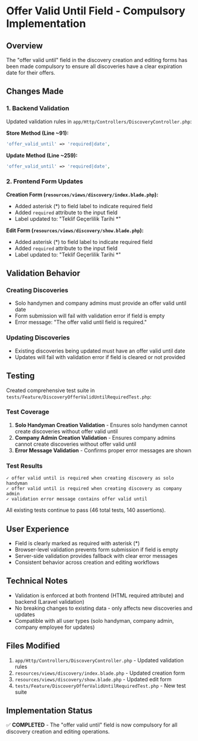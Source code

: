 # Offer Valid Until Field - Compulsory Implementation

## Overview

The "offer valid until" field in the discovery creation and editing forms has been made compulsory to ensure all discoveries have a clear expiration date for their offers.

## Changes Made

### 1. Backend Validation

Updated validation rules in `app/Http/Controllers/DiscoveryController.php`:

**Store Method (Line ~91):**

```php
'offer_valid_until' => 'required|date',
```

**Update Method (Line ~259):**

```php
'offer_valid_until' => 'required|date',
```

### 2. Frontend Form Updates

**Creation Form (`resources/views/discovery/index.blade.php`):**

- Added asterisk (\*) to field label to indicate required field
- Added `required` attribute to the input field
- Label updated to: "Teklif Geçerlilik Tarihi \*"

**Edit Form (`resources/views/discovery/show.blade.php`):**

- Added asterisk (\*) to field label to indicate required field
- Added `required` attribute to the input field
- Label updated to: "Teklif Geçerlilik Tarihi \*"

## Validation Behavior

### Creating Discoveries

- Solo handymen and company admins must provide an offer valid until date
- Form submission will fail with validation error if field is empty
- Error message: "The offer valid until field is required."

### Updating Discoveries

- Existing discoveries being updated must have an offer valid until date
- Updates will fail with validation error if field is cleared or not provided

## Testing

Created comprehensive test suite in `tests/Feature/DiscoveryOfferValidUntilRequiredTest.php`:

### Test Coverage

1. **Solo Handyman Creation Validation** - Ensures solo handymen cannot create discoveries without offer valid until
2. **Company Admin Creation Validation** - Ensures company admins cannot create discoveries without offer valid until
3. **Error Message Validation** - Confirms proper error messages are shown

### Test Results

```
✓ offer valid until is required when creating discovery as solo handyman
✓ offer valid until is required when creating discovery as company admin
✓ validation error message contains offer valid until
```

All existing tests continue to pass (46 total tests, 140 assertions).

## User Experience

- Field is clearly marked as required with asterisk (\*)
- Browser-level validation prevents form submission if field is empty
- Server-side validation provides fallback with clear error messages
- Consistent behavior across creation and editing workflows

## Technical Notes

- Validation is enforced at both frontend (HTML required attribute) and backend (Laravel validation)
- No breaking changes to existing data - only affects new discoveries and updates
- Compatible with all user types (solo handyman, company admin, company employee for updates)

## Files Modified

1. `app/Http/Controllers/DiscoveryController.php` - Updated validation rules
2. `resources/views/discovery/index.blade.php` - Updated creation form
3. `resources/views/discovery/show.blade.php` - Updated edit form
4. `tests/Feature/DiscoveryOfferValidUntilRequiredTest.php` - New test suite

## Implementation Status

✅ **COMPLETED** - The "offer valid until" field is now compulsory for all discovery creation and editing operations.
